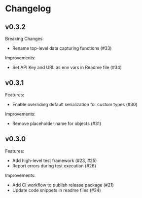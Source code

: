 # Changelog

## v0.3.2

Breaking Changes:

- Rename top-level data capturing functions (#33)

Improvements:

- Set API Key and URL as env vars in Readme file (#34)

## v0.3.1

Features:

- Enable overriding default serialization for custom types (#30)

Improvements:

- Remove placeholder name for objects (#31)

## v0.3.0

Features:

- Add high-level test framework (#23, #25)
- Report errors during test execution (#26)

Improvements:

- Add CI workflow to publish release package (#21)
- Update code snippets in readme files (#24)
